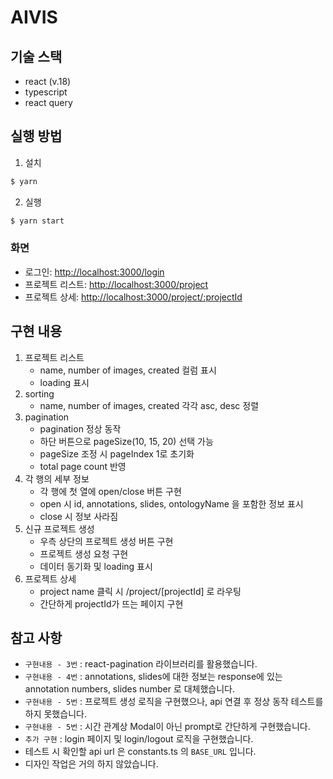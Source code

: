 # AIVIS

## 기술 스택

- react (v.18)
- typescript
- react query


## 실행 방법

1. 설치
```bash
$ yarn
```
2. 실행
```bash
$ yarn start
```

### 화면
- 로그인: [http://localhost:3000/login](http://localhost:3000/login)
- 프로젝트 리스트: [http://localhost:3000/project](http://localhost:3000/project)
- 프로젝트 상세: [http://localhost:3000/project/:projectId](http://localhost:3000/:projectId)

## 구현 내용
1)  프로젝트 리스트
	- name, number of images, created 컬럼 표시
    - loading 표시
2) sorting
	- name, number of images, created 각각 asc, desc 정렬
3) pagination
	- pagination 정상 동작
	- 하단 버튼으로 pageSize(10, 15, 20) 선택 가능
    - pageSize 조정 시 pageIndex 1로 초기화
    - total page count 반영
4) 각 행의 세부 정보
	- 각 행에 첫 열에 open/close 버튼 구현
    - open 시 id, annotations, slides, ontologyName 을 포함한 정보 표시
    - close 시 정보 사라짐
5) 신규 프로젝트 생성
	- 우측 상단의 프로젝트 생성 버튼 구현
    - 프로젝트 생성 요청 구현
    - 데이터 동기화 및 loading 표시
6) 프로젝트 상세
	- project name 클릭 시 /project/[projectId] 로 라우팅
    - 간단하게 projectId가 뜨는 페이지 구현

## 참고 사항
- `구현내용 - 3번` : react-pagination 라이브러리를 활용했습니다.
- `구현내용 - 4번` : annotations, slides에 대한 정보는 response에 있는 annotation numbers, slides number 로 대체했습니다.
- `구현내용 - 5번` : 프로젝트 생성 로직을 구현했으나, api 연결 후 정상 동작 테스트를 하지 못했습니다.
- `구현내용 - 5번` : 시간 관계상 Modal이 아닌 prompt로 간단하게 구현했습니다.
- `추가 구현` : login 페이지 및 login/logout 로직을 구현했습니다.
- 테스트 시 확인할 api url 은 constants.ts 의 `BASE_URL` 입니다.
- 디자인 작업은 거의 하지 않았습니다.
